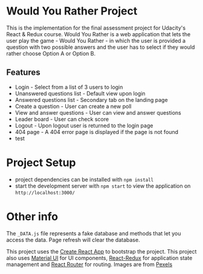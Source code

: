 # Would You Rather Project

This is the implementation for the final assessment project for Udacity's React & Redux course. Would You Rather is a web application that lets the user play the game - Would You Rather - in which the user is provided a question with two possible answers and the user has to select if they would rather choose Option A or Option B.

## Features

* Login - Select from a list of 3 users to login
* Unanswered questions list - Default view upon login
* Answered questions list - Secondary tab on the landing page
* Create a question - User can create a new poll
* View and answer questions - User can view and answer questions
* Leader board - User can check score
* Logout - Upon logout user is returned to the login page
* 404 page - A 404 error page is displayed if the page is not found
* test

# Project Setup

* project dependencies can be installed with `npm install`
* start the development server with `npm start` to view the application on `http://localhost:3000/`

# Other info

The `_DATA.js` file represents a fake database and methods that let you access the data. Page refresh will clear the database.

This project uses the [Create React App](https://github.com/facebook/create-react-app) to bootstrap the project.
This project also uses [Material UI](https://material-ui.com/) for UI components, [React-Redux](https://react-redux.js.org/) for application state management and [React Router](https://reactrouter.com/web/guides/quick-start) for routing. Images are from [Pexels](https://www.pexels.com/)